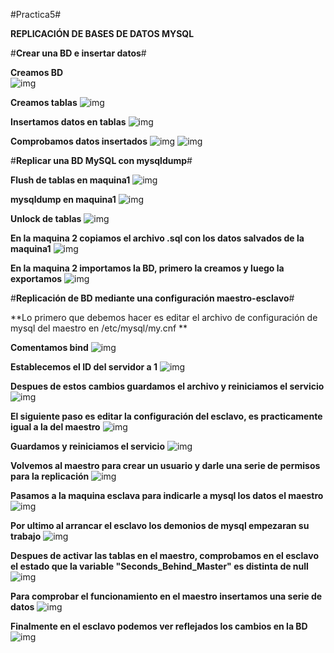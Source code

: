 ﻿#Practica5#

**REPLICACIÓN DE BASES DE DATOS MYSQL**

#**Crear una BD e insertar datos**#

**Creamos BD**  
![img](https://github.com/MiguelGonzalezAguilera/swap1516/blob/master/imagenes/practica5/create.PNG)

**Creamos tablas** 
![img](https://github.com/MiguelGonzalezAguilera/swap1516/blob/master/imagenes/practica5/table.PNG)

**Insertamos datos en tablas**
![img](https://github.com/MiguelGonzalezAguilera/swap1516/blob/master/imagenes/practica5/insert.PNG)

**Comprobamos datos insertados**
![img](https://github.com/MiguelGonzalezAguilera/swap1516/blob/master/imagenes/practica5/describe.PNG)
![img](https://github.com/MiguelGonzalezAguilera/swap1516/blob/master/imagenes/practica5/.PNG)

#**Replicar una BD MySQL con mysqldump**#

**Flush de tablas en maquina1**
![img](https://github.com/MiguelGonzalezAguilera/swap1516/blob/master/imagenes/practica5/flush.PNG)

**mysqldump en maquina1**
![img](https://github.com/MiguelGonzalezAguilera/swap1516/blob/master/imagenes/practica5/mysqldump.PNG)

**Unlock de tablas**
![img](https://github.com/MiguelGonzalezAguilera/swap1516/blob/master/imagenes/practica5/unlock.PNG)

**En la maquina 2 copiamos el archivo .sql con los datos salvados de la maquina1**
![img](https://github.com/MiguelGonzalezAguilera/swap1516/blob/master/imagenes/practica5/scp.PNG)

**En la maquina 2 importamos la BD, primero la creamos y luego la exportamos**
![img](https://github.com/MiguelGonzalezAguilera/swap1516/blob/master/imagenes/practica5/bd2.PNG)


#**Replicación de BD mediante una configuración maestro-esclavo**#

**Lo primero que debemos hacer es editar el archivo de configuración de mysql del maestro en /etc/mysql/my.cnf **

**Comentamos bind**
![img](https://github.com/MiguelGonzalezAguilera/swap1516/blob/master/imagenes/practica5/comentarbind.PNG)

**Establecemos el ID del servidor a 1**
![img](https://github.com/MiguelGonzalezAguilera/swap1516/blob/master/imagenes/practica5/serverid1.PNG)

**Despues de estos cambios guardamos el archivo y reiniciamos el servicio**
![img](https://github.com/MiguelGonzalezAguilera/swap1516/blob/master/imagenes/practica5/restartmysql.PNG)

**El siguiente paso es editar la configuración del esclavo, es practicamente igual a la del maestro**
![img](https://github.com/MiguelGonzalezAguilera/swap1516/blob/master/imagenes/practica5/id2.PNG)

**Guardamos y reiniciamos el servicio**
![img](https://github.com/MiguelGonzalezAguilera/swap1516/blob/master/imagenes/practica5/restartmysql2.PNG)

**Volvemos al maestro para crear un usuario y darle una serie de permisos para la replicación**
![img](https://github.com/MiguelGonzalezAguilera/swap1516/blob/master/imagenes/practica5/ordenenes2.PNG)

**Pasamos a la maquina esclava para indicarle a mysql los datos el maestro**
![img](https://github.com/MiguelGonzalezAguilera/swap1516/blob/master/imagenes/practica5/ordenmaestro.PNG)

**Por ultimo al arrancar el esclavo los demonios de mysql empezaran su trabajo**
![img](https://github.com/MiguelGonzalezAguilera/swap1516/blob/master/imagenes/practica5/master_slave.PNG)

**Despues de activar las tablas en el maestro, comprobamos en el esclavo el estado que la variable "Seconds_Behind_Master" es distinta de null**
![img](https://github.com/MiguelGonzalezAguilera/swap1516/blob/master/imagenes/practica5/status.PNG)

**Para comprobar el funcionamiento en el maestro insertamos una serie de datos**
![img](https://github.com/MiguelGonzalezAguilera/swap1516/blob/master/imagenes/practica5/query1.PNG)

**Finalmente en el esclavo podemos ver reflejados los cambios en la BD**
![img](https://github.com/MiguelGonzalezAguilera/swap1516/blob/master/imagenes/practica5/query2.PNG)